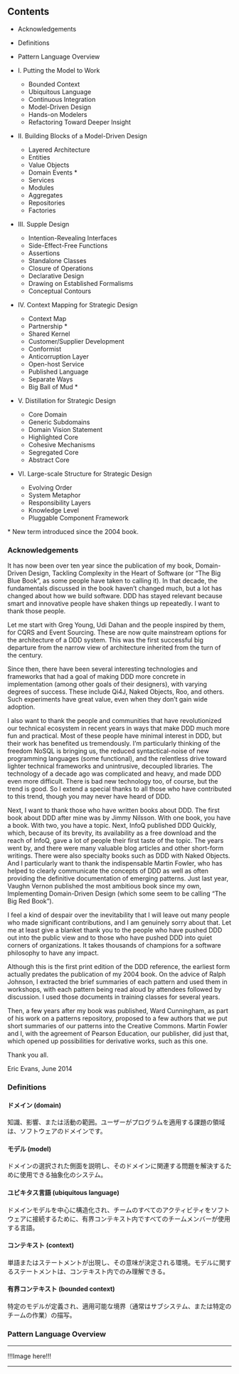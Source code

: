 ## Contents

- Acknowledgements
- Definitions
- Pattern Language Overview

- I. Putting the Model to Work
  - Bounded Context
  - Ubiquitous Language
  - Continuous Integration
  - Model-Driven Design
  - Hands-on Modelers
  - Refactoring Toward Deeper Insight
- II. Building Blocks of a Model-Driven Design
  - Layered Architecture
  - Entities
  - Value Objects
  - Domain Events *
  - Services
  - Modules
  - Aggregates
  - Repositories
  - Factories
- III. Supple Design
  - Intention-Revealing Interfaces
  - Side-Effect-Free Functions
  - Assertions
  - Standalone Classes
  - Closure of Operations
  - Declarative Design
  - Drawing on Established Formalisms
  - Conceptual Contours
- IV. Context Mapping for Strategic Design
  - Context Map
  - Partnership *
  - Shared Kernel
  - Customer/Supplier Development
  - Conformist
  - Anticorruption Layer
  - Open-host Service
  - Published Language
  - Separate Ways
  - Big Ball of Mud *
- V. Distillation for Strategic Design
  - Core Domain
  - Generic Subdomains
  - Domain Vision Statement
  - Highlighted Core
  - Cohesive Mechanisms
  - Segregated Core
  - Abstract Core
- VI. Large-scale Structure for Strategic Design
  - Evolving Order
  - System Metaphor
  - Responsibility Layers
  - Knowledge Level
  - Pluggable Component Framework

\* New term introduced since the 2004 book.

### Acknowledgements

It has now been over ten year since the publication of my book, Domain-Driven Design, Tackling Complexity in the Heart of Software (or “The Big Blue Book”, as some people have taken to calling it). In that decade, the fundamentals discussed in the book haven’t changed much, but a lot has changed about how we build software. DDD has stayed relevant because smart and innovative people have shaken things up repeatedly. I want to thank those people.

Let me start with Greg Young, Udi Dahan and the people inspired by them, for CQRS and Event Sourcing. These are now quite mainstream options for the architecture of a DDD system. This was the first successful big departure from the narrow view of architecture inherited from the turn of the century.

Since then, there have been several interesting technologies and frameworks that had a goal of making DDD more concrete in implementation (among other goals of their designers), with varying degrees of success. These include Qi4J, Naked Objects, Roo, and others. Such experiments have great value, even when they don’t gain wide adoption.

I also want to thank the people and communities that have revolutionized our technical ecosystem in recent years in ways that make DDD much more fun and practical. Most of these people have minimal interest in DDD, but their work has benefited us tremendously. I’m particularly thinking of the freedom NoSQL is bringing us, the reduced syntactical-noise of new programming languages (some functional), and the relentless drive toward lighter technical frameworks and unintrusive, decoupled libraries. The technology of a decade ago was complicated and heavy, and made DDD even more difficult. There is bad new technology too, of course, but the trend is good. So I extend a special thanks to all those who have contributed to this trend, though you may never have heard of DDD.

Next, I want to thank those who have written books about DDD. The first book about DDD after mine was by Jimmy Nilsson. With one book, you have a book. With two, you have a topic. Next, InfoQ published DDD Quickly, which, because of its brevity, its availability as a free download and the reach of InfoQ, gave a lot of people their first taste of the topic. The years went by, and there were many valuable blog articles and other short-form writings. There were also specialty books such as DDD with Naked Objects. And I particularly want to thank the indispensable Martin Fowler, who has helped to clearly communicate the concepts of DDD as well as often providing the definitive documentation of emerging patterns. Just last year, Vaughn Vernon published the most ambitious book since my own, Implementing Domain-Driven Design (which some seem to be calling “The Big Red Book”).

I feel a kind of despair over the inevitability that I will leave out many people who made significant contributions, and I am genuinely sorry about that. Let me at least give a blanket thank you to the people who have pushed DDD out into the public view and to those who have pushed DDD into quiet corners of organizations. It takes thousands of champions for a software philosophy to have any impact.

Although this is the first print edition of the DDD reference, the earliest form actually predates the publication of my 2004 book. On the advice of Ralph Johnson, I extracted the brief summaries of each pattern and used them in workshops, with each pattern being read aloud by attendees followed by discussion. I used those documents in training classes for several years.

Then, a few years after my book was published, Ward Cunningham, as part of his work on a patterns repository, proposed to a few authors that we put short summaries of our patterns into the Creative Commons. Martin Fowler and I, with the agreement of Pearson Education, our publisher, did just that, which opened up possibilities for derivative works, such as this one.

Thank you all.

Eric Evans, June 2014

### Definitions

#### ドメイン (domain)

知識、影響、または活動の範囲。ユーザーがプログラムを適用する課題の領域は、ソフトウェアのドメインです。

#### モデル (model)

ドメインの選択された側面を説明し、そのドメインに関連する問題を解決するために使用できる抽象化のシステム。

#### ユビキタス言語 (ubiquitous language)

ドメインモデルを中心に構造化され、チームのすべてのアクティビティをソフトウェアに接続するために、有界コンテキスト内ですべてのチームメンバーが使用する言語。

#### コンテキスト (context)

単語またはステートメントが出現し、その意味が決定される環境。モデルに関するステートメントは、コンテキスト内でのみ理解できる。

#### 有界コンテキスト (bounded context)

特定のモデルが定義され、適用可能な境界（通常はサブシステム、または特定のチームの作業）の描写。

### Pattern Language Overview

---

!!!Image here!!!

---
